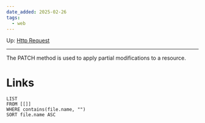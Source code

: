 ```yaml
---
date_added: 2025-02-26
tags:
  - web
---
```

Up: [Http Request](Http%20Request.md)
___
 The PATCH method is used to apply partial modifications to a resource.
# Links
```dataview
LIST
FROM [[]]
WHERE contains(file.name, "")
SORT file.name ASC
```
